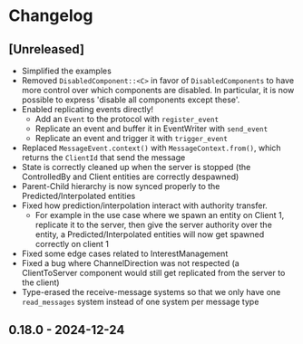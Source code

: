 # Changelog


## [Unreleased]

- Simplified the examples
- Removed `DisabledComponent::<C>` in favor of `DisabledComponents` to have more control over
which components are disabled. In particular, it is now possible to express 'disable all components except these'.
- Enabled replicating events directly!
  - Add an `Event` to the protocol with `register_event`
  - Replicate an event and buffer it in EventWriter with `send_event`
  - Replicate an event and trigger it with `trigger_event`
- Replaced `MessageEvent.context()` with `MessageContext.from()`, which returns the `ClientId` that send the message
- State is correctly cleaned up when the server is stopped (the ControlledBy and Client entities are correctly despawned)
- Parent-Child hierarchy is now synced properly to the Predicted/Interpolated entities
- Fixed how prediction/interpolation interact with authority transfer.
  - For example in the use case where we spawn an entity on Client 1, replicate it to the server, then give the server authority over the entity,
    a Predicted/Interpolated entities will now get spawned correctly on client 1
- Fixed some edge cases related to InterestManagement
- Fixed a bug where ChannelDirection was not respected (a ClientToServer component would still get replicated from the server to the client) 
- Type-erased the receive-message systems so that we only have one `read_messages` system instead of one system per message type



## 0.18.0 - 2024-12-24
